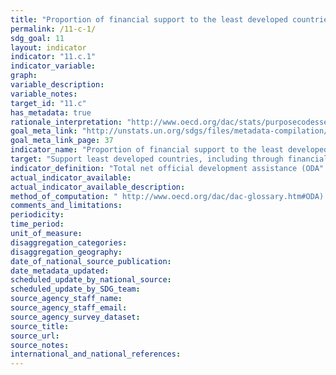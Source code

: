```yaml
---
title: "Proportion of financial support to the least developed countries that is allocated to the construction and retrofitting of sustainable, resilient and resource-efficient buildings utilizing local materials"
permalink: /11-c-1/
sdg_goal: 11
layout: indicator
indicator: "11.c.1"
indicator_variable: 
graph: 
variable_description: 
variable_notes: 
target_id: "11.c"
has_metadata: true
rationale_interpretation: "http://www.oecd.org/dac/stats/purposecodessectorclassification.htm) and urban development and management (code 43030) subsectors in the Least Developed Countries. Data expressed in US dollars at the average annual exchange rate."
goal_meta_link: "http://unstats.un.org/sdgs/files/metadata-compilation/Metadata-Goal-11.pdf"
goal_meta_link_page: 37
indicator_name: "Proportion of financial support to the least developed countries that is allocated to the construction and retrofitting of sustainable, resilient and resource-efficient buildings utilizing local materials"
target: "Support least developed countries, including through financial and technical assistance, in building sustainable and resilient buildings utilizing local materials."
indicator_definition: "Total net official development assistance (ODA"
actual_indicator_available: 
actual_indicator_available_description: 
method_of_computation: " http://www.oecd.org/dac/dac-glossary.htm#ODA) to the construction (purpose code 32310"
comments_and_limitations: 
periodicity: 
time_period: 
unit_of_measure: 
disaggregation_categories: 
disaggregation_geography: 
date_of_national_source_publication: 
date_metadata_updated: 
scheduled_update_by_national_source: 
scheduled_update_by_SDG_team: 
source_agency_staff_name: 
source_agency_staff_email: 
source_agency_survey_dataset: 
source_title: 
source_url: 
source_notes: 
international_and_national_references: 
---
```


